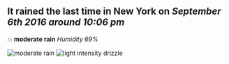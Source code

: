 ## It rained the last time in New York on *September 6th 2016 around 10:06 pm*
💧💧  **moderate rain** *Humidity 69%*

![moderate rain](http://openweathermap.org/img/w/10n.png) ![light intensity drizzle](http://openweathermap.org/img/w/09n.png)
